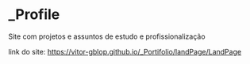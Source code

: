 # _Profile
Site com projetos e assuntos de estudo e profissionalização

link do site: https://vitor-gblop.github.io/_Portifolio/landPage/LandPage
